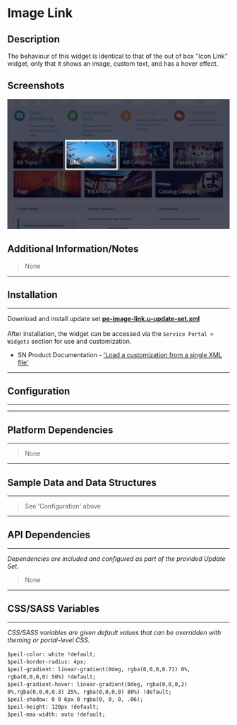 # Image Link

## Description

The behaviour of this widget is identical to that of the out of box "Icon Link" widget, only that it shows an image, custom text, and has a hover effect.

## Screenshots
![](../images/pe-image-link.jpg)

## Additional Information/Notes
> None
---
## Installation
---
Download and install update set **[pe-image-link.u-update-set.xml](https://github.com/platform-experience/serviceportal-widget-library/blob/master/pe-image-link/pe-image-link.u-update-set.xml)** <br/><br/>
After installation, the widget can be accessed via the `Service Portal > Widgets` section for use and customization.<br/>
* SN Product Documentation - ['Load a customization from a single XML file'](https://docs.servicenow.com/bundle/jakarta-application-development/page/build/system-update-sets/task/t_SaveAnUpdateSetAsAnXMLFile.html)

---
## Configuration
---

---
## Platform Dependencies
---
> None
---
## Sample Data and Data Structures
---
> See 'Configuration' above

---
## API Dependencies
---
<i>Dependencies are included and configured as part of the provided Update Set.</i>
> None
---
## CSS/SASS Variables
---
_CSS/SASS variables are given default values that can be overridden with theming or portal-level CSS._

`$peil-color: white !default;`<br/>
`$peil-border-radius: 4px;`<br/>
`$peil-gradient: linear-gradient(0deg, rgba(0,0,0,0.71) 0%, rgba(0,0,0,0) 50%) !default;`<br/>
`$peil-gradient-hover: linear-gradient(0deg, rgba(0,0,0,2) 0%,rgba(0,0,0,0.3) 25%, rgba(0,0,0,0) 80%) !default;`<br/>
`$peil-shadow: 0 0 6px 0 rgba(0, 0, 0, .06);`<br/>
`$peil-height: 120px !default;`<br/>
`$peil-max-width: auto !default;`